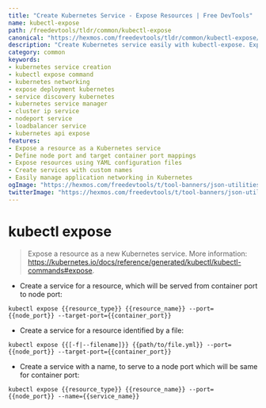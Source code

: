```yaml
---
title: "Create Kubernetes Service - Expose Resources | Free DevTools"
name: kubectl-expose
path: /freedevtools/tldr/common/kubectl-expose
canonical: "https://hexmos.com/freedevtools/tldr/common/kubectl-expose/"
description: "Create Kubernetes service easily with kubectl-expose. Expose your applications and manage network access with simple commands. Free online tool, no registration required."
category: common
keywords:
- kubernetes service creation
- kubectl expose command
- kubernetes networking
- expose deployment kubernetes
- service discovery kubernetes
- kubernetes service manager
- cluster ip service
- nodeport service
- loadbalancer service
- kubernetes api expose
features:
- Expose a resource as a Kubernetes service
- Define node port and target container port mappings
- Expose resources using YAML configuration files
- Create services with custom names
- Easily manage application networking in Kubernetes
ogImage: "https://hexmos.com/freedevtools/t/tool-banners/json-utilities-banner.png"
twitterImage: "https://hexmos.com/freedevtools/t/tool-banners/json-utilities-banner.png"
---
```


# kubectl expose

> Expose a resource as a new Kubernetes service.
> More information: <https://kubernetes.io/docs/reference/generated/kubectl/kubectl-commands#expose>.

- Create a service for a resource, which will be served from container port to node port:

`kubectl expose {{resource_type}} {{resource_name}} --port={{node_port}} --target-port={{container_port}}`

- Create a service for a resource identified by a file:

`kubectl expose {{[-f|--filename]}} {{path/to/file.yml}} --port={{node_port}} --target-port={{container_port}}`

- Create a service with a name, to serve to a node port which will be same for container port:

`kubectl expose {{resource_type}} {{resource_name}} --port={{node_port}} --name={{service_name}}`
